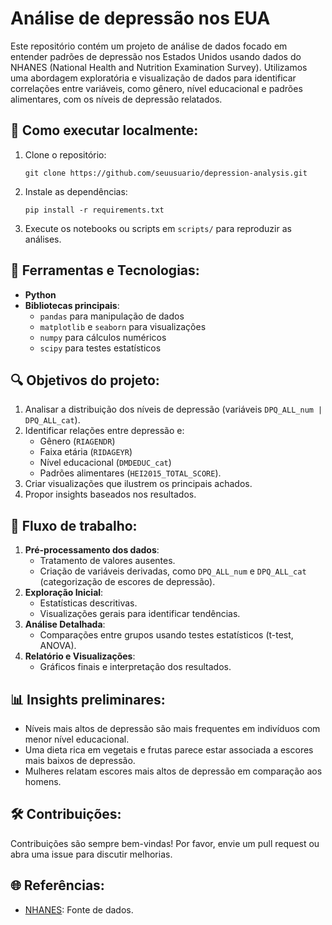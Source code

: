 #  **Análise de depressão nos EUA**

Este repositório contém um projeto de análise de dados focado em entender padrões de depressão nos Estados Unidos usando dados do NHANES (National Health and Nutrition Examination Survey). Utilizamos uma abordagem exploratória e visualização de dados para identificar correlações entre variáveis, como gênero, nível educacional e padrões alimentares, com os níveis de depressão relatados.


## 🔧 Como executar localmente:

1. Clone o repositório:
    
    ```
    git clone https://github.com/seuusuario/depression-analysis.git
    ```
    
2. Instale as dependências:
    
    ```
    pip install -r requirements.txt
    ```
    
3. Execute os notebooks ou scripts em `scripts/` para reproduzir as análises.


## 🔧 Ferramentas e Tecnologias:

- **Python**
- **Bibliotecas principais**:
    - `pandas` para manipulação de dados
    - `matplotlib` e `seaborn` para visualizações
    - `numpy` para cálculos numéricos
    - `scipy` para testes estatísticos


## 🔍 Objetivos do projeto:

1. Analisar a distribuição dos níveis de depressão (variáveis `DPQ_ALL_num | DPQ_ALL_cat`).
2. Identificar relações entre depressão e:
    - Gênero (`RIAGENDR`)
    - Faixa etária (`RIDAGEYR`)
    - Nível educacional (`DMDEDUC_cat`)
    - Padrões alimentares (`HEI2015_TOTAL_SCORE`).
3. Criar visualizações que ilustrem os principais achados.
4. Propor insights baseados nos resultados.


## 🔄 Fluxo de trabalho:

1. **Pré-processamento dos dados**:
    - Tratamento de valores ausentes.
    - Criação de variáveis derivadas, como `DPQ_ALL_num` e `DPQ_ALL_cat` (categorização de escores de depressão).
2. **Exploração Inicial**:
    - Estatísticas descritivas.
    - Visualizações gerais para identificar tendências.
3. **Análise Detalhada**:
    - Comparações entre grupos usando testes estatísticos (t-test, ANOVA).
4. **Relatório e Visualizações**:
    - Gráficos finais e interpretação dos resultados.

    

## 📊 Insights preliminares:

- Níveis mais altos de depressão são mais frequentes em indivíduos com menor nível educacional.
- Uma dieta rica em vegetais e frutas parece estar associada a escores mais baixos de depressão.
- Mulheres relatam escores mais altos de depressão em comparação aos homens.



## 🛠️ Contribuições:

Contribuições são sempre bem-vindas! Por favor, envie um pull request ou abra uma issue para discutir melhorias.



## 🌐 Referências:

- [NHANES](https://www.cdc.gov/nchs/nhanes/index.htm): Fonte de dados.
